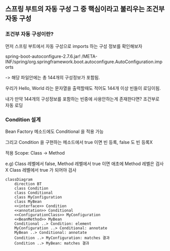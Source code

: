 ## 스프링 부트의 자동 구성 그 중 핵심이라고 불리우는 조건부 자동 구성

<div>

### 조건부 자동 구성이란?

먼저 스프링 부트에서 자동 구성으로 imports 하는 구성 정보를 확인해보자

spring-boot-autoconfigure-2.7.6.jar!
/META-INF/spring/org.springframework.boot.autoconfigure.AutoConfiguration.imports

-> 해당 파일안에는 총 144개의 구성정보가 포함됨.

우리가 Hello, World 라는 문자열을 출력할때도 적어도 144개 이상 빈들이 로딩이됨.

내가 만약 144개의 구성정보를 포함하는 빈중에 사용안하는게 존재한다면? 조건부로 자동 로딩

### Condition 설계

Bean Factory 메소드에도 Conditional 을 적용 가능

그리고 Condition 을 구현하는 메소드에서 true 이면 빈 등록, false 도 빈 등록X

적용 Scope: Class -> Method

e.g) Class 레벨에서 false, Method 레벨에서 true 이면 애초에 Method 레벨은 검사X
Class 레벨에서 true 가 되어야 검사

```mermaid
classDiagram
    direction BT
    class Condition
    class Conditional
    class MyConfiguration
    class MyBean
    <<interface>> Condition
    <<annotation>> Conditional
    <<ConfigurationClass>> MyConfiguration
    <<BeanMethod>> MyBean
    Conditional ..> Condition: element
    MyConfiguration ..> Conditional: annotate
    MyBean ..> Conditional: annotate
    Condition ..> MyConfiguration: matches 결과
    Condition ..> MyBean: matches 결과

```

</div>
